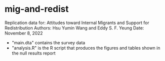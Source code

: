 # mig-and-redist
Replication data for: Attitudes toward Internal Migrants and Support for Redistribution
Authors: Hsu Yumin Wang and Eddy S. F. Yeung
Date: November 8, 2022

- "main.dta" contains the survey data
- "analysis.R" is the R script that produces the figures and tables shown in the null results report
